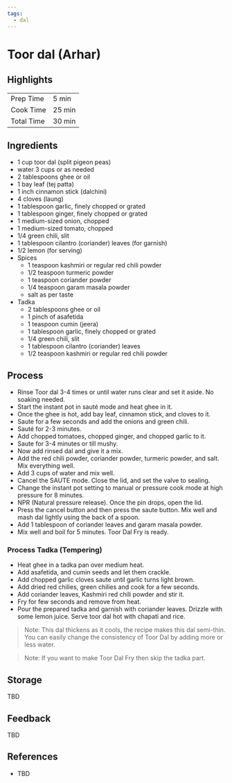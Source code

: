 ```yaml
---
tags:
  - dal
---
```


# Toor dal (Arhar)

## Highlights

| | |
|----|-----|
| Prep Time             | 5 min    |
| Cook Time             | 25 min   |
| Total Time            | 30 min   |

## Ingredients

* 1 cup toor dal (split pigeon peas)
* water 3 cups or as needed
* 2 tablespoons ghee or oil
* 1 bay leaf (tej patta)
* 1 inch cinnamon stick (dalchini)
* 4 cloves (laung)
* 1 tablespoon garlic, finely chopped or grated
* 1 tablespoon ginger, finely chopped or grated
* 1 medium-sized onion, chopped
* 1 medium-sized tomato, chopped
* 1/4 green chili, slit
* 1 tablespoon cilantro (coriander) leaves (for garnish)
* 1/2 lemon (for serving)
* Spices
    * 1 teaspoon kashmiri or regular red chili powder
    * 1/2 teaspoon turmeric powder
    * 1 teaspoon coriander powder
    * 1/4 teaspoon garam masala powder
    * salt as per taste
* Tadka
    * 2 tablespoons ghee or oil
    * 1 pinch of asafetida
    * 1 teaspoon cumin (jeera)
    * 1 tablespoon garlic, finely chopped or grated
    * 1/4 green chili, slit
    * 1 tablespoon cilantro (coriander) leaves
    * 1/2 teaspoon kashmiri or regular red chili powder

## Process

* Rinse Toor dal 3-4 times or until water runs clear and set it aside. No soaking needed.
* Start the instant pot in sauté mode and heat ghee in it.
* Once the ghee is hot, add bay leaf, cinnamon stick, and cloves to it.
* Saute for a few seconds and add the onions and green chili.
* Sauté for 2-3 minutes.
* Add chopped tomatoes, chopped ginger, and chopped garlic to it.
* Saute for 3-4 minutes or till mushy.
* Now add rinsed dal and give it a mix.
* Add the red chili powder, coriander powder, turmeric powder, and salt. Mix everything well.
* Add 3 cups of water and mix well.
* Cancel the SAUTE mode. Close the lid, and set the valve to sealing.
* Change the instant pot setting to manual or pressure cook mode at high pressure for 8 minutes.
* NPR (Natural pressure release). Once the pin drops, open the lid.
* Press the cancel button and then press the saute button. Mix well and mash dal lightly using the back of a spoon.
* Add 1 tablespoon of coriander leaves and garam masala powder.
* Mix well and boil for 5 minutes. Toor Dal Fry is ready.

### Process Tadka (Tempering)

* Heat ghee in a tadka pan over medium heat.
* Add asafetida, and cumin seeds and let them crackle.
* Add chopped garlic cloves saute until garlic turns light brown.
* Add dried red chilies, green chilies and cook for a few seconds.
* Add coriander leaves, Kashmiri red chili powder and stir it.
* Fry for few seconds and remove from heat.
* Pour the prepared tadka and garnish with coriander leaves. Drizzle with some lemon juice. Serve toor dal hot with chapati and rice.

> Note: This dal thickens as it cools, the recipe makes this dal semi-thin. You can easily change the consistency of Toor Dal by adding more or less water.

> Note: If you want to make Toor Dal Fry then skip the tadka part.

## Storage

TBD

## Feedback

TBD

## References

* TBD
